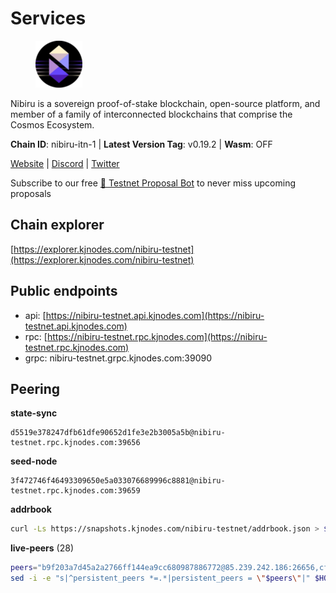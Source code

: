 # Services

<figure><img src="https://raw.githubusercontent.com/kj89/cosmos-images/main/logos/nibiru.png" alt=""><figcaption></figcaption></figure>

Nibiru is a sovereign proof-of-stake blockchain, open-source platform,  and member of a family of interconnected blockchains that comprise the Cosmos Ecosystem.

**Chain ID**: nibiru-itn-1 | **Latest Version Tag**: v0.19.2 | **Wasm**: OFF

[Website](https://nibiru.fi) | [Discord](https://discord.gg/nibirufi) | [Twitter](https://twitter.com/NibiruChain)



Subscribe to our free [🤖 Testnet Proposal Bot](https://t.me/kjnodes_testnet_proposal_bot) to never miss upcoming proposals


## Chain explorer
[https://explorer.kjnodes.com/nibiru-testnet](https://explorer.kjnodes.com/nibiru-testnet)

## Public endpoints

* api: [https://nibiru-testnet.api.kjnodes.com](https://nibiru-testnet.api.kjnodes.com)
* rpc: [https://nibiru-testnet.rpc.kjnodes.com](https://nibiru-testnet.rpc.kjnodes.com)
* grpc: nibiru-testnet.grpc.kjnodes.com:39090

## Peering

**state-sync**

```text
d5519e378247dfb61dfe90652d1fe3e2b3005a5b@nibiru-testnet.rpc.kjnodes.com:39656
```

**seed-node**

```text
3f472746f46493309650e5a033076689996c8881@nibiru-testnet.rpc.kjnodes.com:39659
```

**addrbook**
```bash
curl -Ls https://snapshots.kjnodes.com/nibiru-testnet/addrbook.json > $HOME/.nibid/config/addrbook.json
```

**live-peers** (28)
```bash
peers="b9f203a7d45a2a2766ff144ea9cc680987886772@85.239.242.186:26656,cf13f41c223c6e47e581f6ae8ec7c554218de8fc@207.244.251.201:26656,d2f53fd715b205d1321a22bad1a6334a06f3de2b@64.227.4.135:03656,d5519e378247dfb61dfe90652d1fe3e2b3005a5b@65.109.68.190:39656,aa999ecb4e74d0b95465638670cd6fddc9c1f544@65.109.89.37:26656,9df18d7fe13517817100466c2c7980c6125354b7@136.243.172.166:26656,b2ce119c318844778f33dc3dc544dce62572c45a@183.2.149.136:26656,a4bc4bfb7e2af517eaef8baebf5f404a0b65f59f@217.76.51.182:10656,96285853644bd5c35db33b033abfed598c9c10c0@75.119.130.70:26656,2ce838eea29c3f6ca650081dd0fa99186304b151@37.99.82.28:26656,f6c4429af0c199f579d55b3b12b760e431db21d4@34.139.52.143:26656,fee8c13c90bc44816ad3b6dbca1d1044008b1b87@65.21.106.157:26656,11c7655bc96c229a3d18ca3bbe7d8944ce645aab@89.117.59.191:26656,24b9df9d8b731fe559a749a76d7466c6646c2d23@65.21.200.124:26656,6601866c96263ccdffc009edbfa2150855f41ab1@38.242.226.88:26656,25e01aa86dae35ef0207991d1da02b7a9adf5e4a@38.242.219.103:26656,23a7f6ab77328d3459418e71dd284ad5a832624f@109.205.181.113:26656,54306de2385188258eebdffb7cd1bd5614266245@109.205.182.51:26656,5db2f2c82ba2b9c431d069270ebc16d35985ffaa@91.230.110.96:26656,bf5be00eb2fed367f75b63b9c685ab612765e302@149.102.139.163:26656,6dac2f8baeb71ccc594f0633d957ec9c8dc66b26@82.208.23.76:26656,e8010a62d188bcc5c2c74e669e380faccbccd106@185.197.250.246:26656,0faa013496da308cf091099bb736f512f17ab380@185.144.99.55:26656,64cf20514a03108936e27b9382c228d42b4642e1@88.198.14.157:26656,4432207b04118601f777ac93a5c3dd441b968734@70.34.250.4:26656,9616c3f4fe9bac03b8b922286207ea66fb7de01f@93.183.208.86:26656,3db2fea3bb460cf3668cbc328433e39d030f565a@109.123.243.101:26656,04c7b4c7b1ca40e04e767925c08846d2951f5425@34.23.168.27:26656"
sed -i -e "s|^persistent_peers *=.*|persistent_peers = \"$peers\"|" $HOME/.nibid/config/config.toml
```
